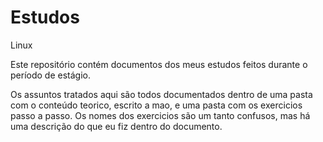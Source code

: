 # Estudos
Linux

Este repositório contém documentos dos meus estudos feitos durante o período de estágio.

Os assuntos tratados aqui são todos documentados dentro de uma pasta com o conteúdo teorico, escrito a mao, e uma pasta com os exercicios passo a passo.
Os nomes dos exercicios são um tanto confusos, mas há uma descrição do que eu fiz dentro do documento.
